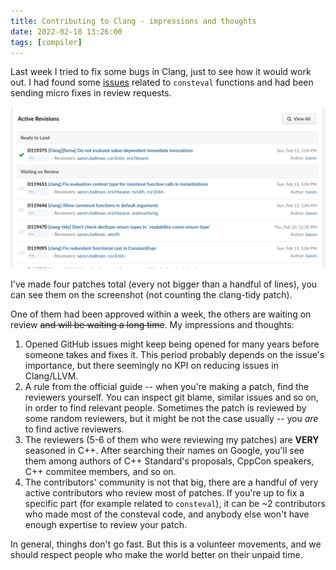 ```yaml
---
title: Contributing to Clang - impressions and thoughts
date: 2022-02-18 13:26:00
tags: [compiler]
---
```


Last week I tried to fix some bugs in Clang, just to see how it would work out. I had found
some [issues](https://github.com/llvm/llvm-project/issues?q=is%3Aissue+is%3Aopen+consteval) related
to `consteval` functions and had been sending micro fixes in review requests.

![](/assets/img/posts/2022-02-18/clang.jpg)

I've made four patches total (every not bigger than a handful of lines), you can see them on the screenshot
(not counting the clang-tidy patch).

One of them had been approved within a week, the others are waiting on review ~~and will be waiting a long time~~.
My impressions and thoughts:

1. Opened GitHub issues might keep being opened for many years before someone takes and fixes it.
This period probably depends on the issue's importance, but there seemingly no KPI on reducing
issues in Clang/LLVM.
2. A rule from the official guide -- when you're making a patch, find the reviewers yourself.
You can inspect git blame, similar issues and so on, in order to find relevant people. Sometimes the patch is reviewed by some random reviewers,
but it might be not the case usually -- you *are* to find active reviewers.
3. The reviewers (5-6 of them who were reviewing my patches) are **VERY** seasoned in C++. After searching their names on Google,
you'll see them among authors of C++ Standard's proposals, CppCon speakers, C++ commitee members, and so on.
4. The contributors' community is not that big, there are a handful of very active contributors who review most of patches. If you're
up to fix a specific part (for example related to `consteval`), it can be ~2 contributors who made most of the consteval code, and
anybody else won't have enough expertise to review your patch.

In general, thinghs don't go fast. But this is a volunteer movements, and we should respect people who make the world
better on their unpaid time.
